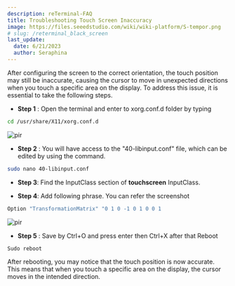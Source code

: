 ```yaml
---
description: reTerminal-FAQ
title: Troubleshooting Touch Screen Inaccuracy
image: https://files.seeedstudio.com/wiki/wiki-platform/S-tempor.png
# slug: /reterminal_black_screen
last_update:
  date: 6/21/2023
  author: Seraphina
---
```


 <!-- Q12: Troubleshooting Touch Screen Inaccuracy -->

After configuring the screen to the correct orientation, the touch position may still be inaccurate, causing the cursor to move in unexpected directions when you touch a specific area on the display. To address this issue, it is essential to take the following steps.

- **Step 1** : Open the terminal and enter to xorg.conf.d folder by typing

```sh
cd /usr/share/X11/xorg.conf.d
```

<p style={{textAlign: 'center'}}><img src="https://files.seeedstudio.com/wiki/ReTerminal/FAQ/lcd_touch2.png" alt="pir" width={1000} height="auto" /></p>

- **Step 2** : You will have access to the "40-libinput.conf" file, which can be edited by using the command.

```sh
sudo nano 40-libinput.conf
```

- **Step 3**: Find the InputClass section of **touchscreen** InputClass.

- **Step 4**: Add following phrase. You can refer the screenshot

```sh
Option "TransformationMatrix" "0 1 0 -1 0 1 0 0 1
```

<p style={{textAlign: 'center'}}><img src="https://files.seeedstudio.com/wiki/ReTerminal/FAQ/lcd_touch1.png" alt="pir" width={1000} height="auto" /></p>

- **Step 5** : Save by Ctrl+O and press enter then Ctrl+X  after that Reboot

```sh
Sudo reboot 
```

After rebooting, you may notice that the touch position is now accurate. This means that when you touch a specific area on the display, the cursor moves in the intended direction.
